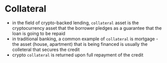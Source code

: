 # **Collateral**
- in the field of crypto-backed lending, `collateral` asset is the cryptocurrency asset that the borrower pledges as a guarantee that the loan is going to be repaid
- in traditional banking, a common example of `collateral` is mortgage - the asset (house, apartment) that is being financed is usually the colleteral that secures the credit
- crypto `collateral` is returned upon full repayment of the credit